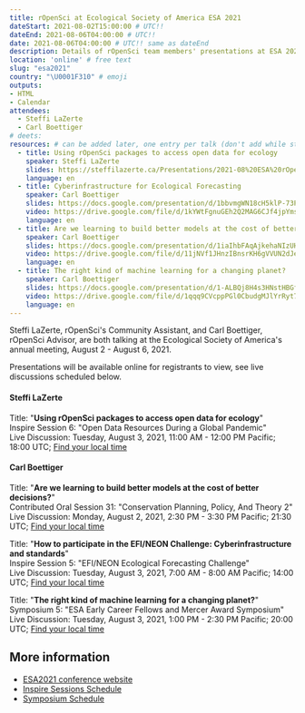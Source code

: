 ```yaml
---
title: rOpenSci at Ecological Society of America ESA 2021
dateStart: 2021-08-02T15:00:00 # UTC!!
dateEnd: 2021-08-06T04:00:00 # UTC!!
date: 2021-08-06T04:00:00 # UTC!! same as dateEnd
description: Details of rOpenSci team members' presentations at ESA 2021
location: 'online' # free text
slug: "esa2021"
country: "\U0001F310" # emoji
outputs: 
- HTML
- Calendar 
attendees:
  - Steffi LaZerte
  - Carl Boettiger
# deets: 
resources: # can be added later, one entry per talk (don't add while still empty, add once there are resources)
  - title: Using rOpenSci packages to access open data for ecology
    speaker: Steffi LaZerte
    slides: https://steffilazerte.ca/Presentations/2021-08%20ESA%20rOpenSci/2021-08_ESA_rOpenSci.html#1
    language: en
  - title: Cyberinfrastructure for Ecological Forecasting
    speaker: Carl Boettiger
    slides: https://docs.google.com/presentation/d/1bbvmgWN18cH5klP-73P-_XE2swTlgTIv7J-euZ3OGdc/edit?usp=sharing
    video: https://drive.google.com/file/d/1kYWtFgnuGEh2Q2MAG6CJf4jpYmsup7eA/view?usp=sharing
    language: en
  - title: Are we learning to build better models at the cost of better decisions?
    speaker: Carl Boettiger
    slides: https://docs.google.com/presentation/d/1iaIhbFAqAjkehaNIzUHHjzAaIPAu_Vu5eLm0Ni_TxUw/edit?usp=sharing
    video: https://drive.google.com/file/d/11jNVf1JHnzIBnsrKH6gVVUN2dJes4-81/view?usp=sharing
    language: en
  - title: The right kind of machine learning for a changing planet?
    speaker: Carl Boettiger
    slides: https://docs.google.com/presentation/d/1-ALBQj8H4s3HNstHBGfRe1bYaEBbKEKnBpoCOGycK5s/edit?usp=sharing
    video: https://drive.google.com/file/d/1qqq9CVcppPGl0CbudgMJlYrRyt7pFueT/view?usp=sharing
    language: en
---
```


Steffi LaZerte, rOpenSci's Community Assistant, and Carl Boettiger, rOpenSci Advisor, are both talking at the Ecological Society of America's annual meeting, August 2 - August 6, 2021.

Presentations will be available online for registrants to view, see live discussions scheduled below.

#### **Steffi LaZerte**

Title: "**Using rOpenSci packages to access open data for ecology**"</br>
Inspire Session 6: "Open Data Resources During a Global Pandemic"</br>
Live Discussion: Tuesday, August 3, 2021, 11:00 AM - 12:00 PM Pacific; 18:00 UTC; [Find your local time](https://www.timeanddate.com/worldclock/converter.html?iso=20210803T180000&p1=1440&p2=224)

#### **Carl Boettiger**

Title: "**Are we learning to build better models at the cost of better decisions?**"</br>
Contributed Oral Session 31: "Conservation Planning, Policy, And Theory 2"</br>
Live Discussion: Monday, August 2, 2021, 2:30 PM - 3:30 PM Pacific; 21:30 UTC; [Find your local time](https://www.timeanddate.com/worldclock/converter.html?iso=20210803T213000&p1=1440&p2=224)

Title: "**How to participate in the EFI/NEON Challenge: Cyberinfrastructure and standards**"</br>
Inspire Session 5: "EFI/NEON Ecological Forecasting Challenge"</br>
Live Discussion: Tuesday, August 3, 2021, 7:00 AM - 8:00 AM Pacific; 14:00 UTC; [Find your local time](https://www.timeanddate.com/worldclock/converter.html?iso=20210803T140000&p1=1440&p2=224)

Title: "**The right kind of machine learning for a changing planet?**"</br>
Symposium 5: "ESA Early Career Fellows and Mercer Award Symposium"</br>
Live Discussion: Tuesday, August 3, 2021, 1:00 PM - 2:30 PM Pacific; 20:00 UTC; [Find your local time](https://www.timeanddate.com/worldclock/converter.html?iso=20210803T200000&p1=1440&p2=224)




## More information
- [ESA2021 conference website](https://www.esa.org/longbeach/)
- [Inspire Sessions Schedule](https://www.esa.org/longbeach/program/inspire-schedule/)
- [Symposium Schedule](https://www.esa.org/longbeach/program/inspire-schedule/)

